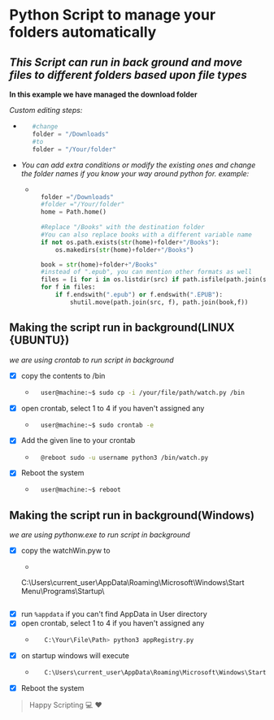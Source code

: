 
# Python Script to manage your folders automatically
## _This Script can run in back ground and move files to different folders based upon file types_

**In this example we have managed the download folder**

*Custom editing steps:*
* ```python
     #change
     folder = "/Downloads"
     #to
     folder = "/Your/folder"
     ```
* *You can add extra conditions or modify the existing ones and change the folder names if you know your way around python  for. example:*
    * ```python

        folder ="/Downloads"
        #folder ="/Your/folder"
        home = Path.home()
        
        #Replace "/Books" with the destination folder
        #You can also replace books with a different variable name
        if not os.path.exists(str(home)+folder+"/Books"):
            os.makedirs(str(home)+folder+"/Books")

        book = str(home)+folder+"/Books"
        #instead of ".epub", you can mention other formats as well
        files = [i for i in os.listdir(src) if path.isfile(path.join(src, i))]
        for f in files:
            if f.endswith(".epub") or f.endswith(".EPUB"):
                shutil.move(path.join(src, f), path.join(book,f))
        ```

## Making the script run in background(LINUX {UBUNTU})

*we are using crontab to run script in background* 
* [x] copy the contents to /bin
    * ``` sh
        user@machine:~$ sudo cp -i /your/file/path/watch.py /bin 
        ```
* [x] open crontab, select 1 to 4 if you haven't assigned any
    * ``` bash
        user@machine:~$ sudo crontab -e
        ```
* [x] Add the given  line to your crontab
    * ``` bash 
        @reboot sudo -u username python3 /bin/watch.py
        ```
* [x] Reboot the system
    * ```bash
        user@machine:~$ reboot
        ```
## Making the script run in background(Windows)

*we are using pythonw.exe to run script in background* 
* [x] copy the watchWin.pyw to
     * ```bash
     C:\Users\current_user\AppData\Roaming\Microsoft\Windows\Start Menu\Programs\Startup\
    ```
* [x] run ```%appdata``` if you can't find AppData in User directory
* [x] open crontab, select 1 to 4 if you haven't assigned any
    * ```bash
         C:\Your\File\Path> python3 appRegistry.py
         ```
* [x] on startup windows will execute 
     * ```bash
          C:\Users\current_user\AppData\Roaming\Microsoft\Windows\Start Menu\Programs\Startup> pythonw.exe watchWin.pyw
          ```
* [x] Reboot the system
>Happy Scripting :computer: :heart:
